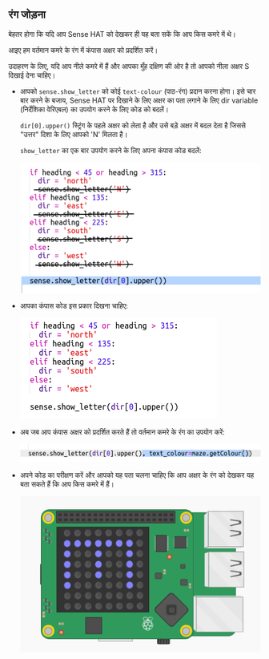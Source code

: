 ## रंग जोड़ना

बेहतर होगा कि यदि आप Sense HAT को देखकर ही यह बता सकें कि आप किस कमरे में थे।

आइए हम वर्तमान कमरे के रंग में कंपास अक्षर को प्रदर्शित करें।

उदाहरण के लिए, यदि आप नीले कमरे में हैं और आपका मुँह दक्षिण की ओर है तो आपको नीला अक्षर S दिखाई देना चाहिए।

+ आपको `sense.show_letter` को कोई `text-colour` (पाठ-रंग) प्रदान करना होगा। इसे चार बार करने के बजाय, Sense HAT पर दिखाने के लिए अक्षर का पता लगाने के लिए dir variable (निर्देशिका वेरिएबल) का उपयोग करने के लिए कोड को बदलें।
    
    `dir[0].upper()` स्ट्रिंग के पहले अक्षर को लेता है और उसे बड़े अक्षर में बदल देता है जिससे "उत्तर" दिशा के लिए आपको 'N' मिलता है।
    
    `show_letter` का एक बार उपयोग करने के लिए अपना कंपास कोड बदलें:
    
    ![स्क्रीनशॉट](images/compass-upper.png)

+ आपका कंपास कोड इस प्रकार दिखना चाहिए:
    
    ![स्क्रीनशॉट](images/compass-upper-done.png)

+ अब जब आप कंपास अक्षर को प्रदर्शित करते हैं तो वर्तमान कमरे के रंग का उपयोग करें:
    
    ![स्क्रीनशॉट](images/compass-colour.png)

+ अपने कोड का परीक्षण करें और आपको यह पता चलना चाहिए कि आप अक्षर के रंग को देखकर यह बता सकते हैं कि आप किस कमरे में हैं।
    
    ![स्क्रीनशॉट](images/compass-colour-east.png)
